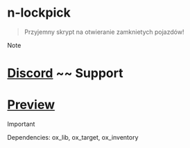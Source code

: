 # n-lockpick

> Przyjemny skrypt na otwieranie zamknietych pojazdów!

> [!NOTE]
> # [Discord](https://discord.gg/bq69BfWDnH)  ~~ Support
> # [Preview](https://youtu.be/SFTykdyaCyo)

> [!IMPORTANT]
> Dependencies:
> ox_lib,
> ox_target,
> ox_inventory
